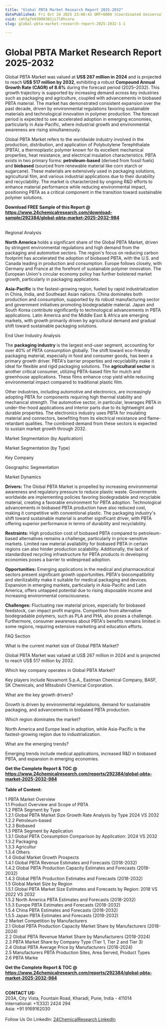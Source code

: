 ```yaml
---
title: "Global PBTA Market Research Report 2025-2032"
datePublished: Fri Oct 24 2025 23:00:43 GMT+0000 (Coordinated Universal Time)
cuid: cmh5gfm93000302js7l0hcorw
slug: global-pbta-market-research-report-2025-2032-1-1

---
```


# Global PBTA Market Research Report 2025-2032

<p>Global PBTA Market was valued at <strong>US$ 267 million in 2024</strong> and is projected to reach <strong>US$ 517 million by 2032</strong>, exhibiting a robust <strong>Compound Annual Growth Rate (CAGR) of 8.6%</strong> during the forecast period (2025–2032). This growth trajectory is supported by increasing demand across key industries such as packaging and agriculture, coupled with advancements in biobased PBTA material. The market has demonstrated consistent expansion over the past decade, driven by environmental regulations favoring sustainable materials and technological innovation in polymer production. The forecast period is expected to see accelerated adoption in emerging economies, particularly in Asia-Pacific, where industrial growth and environmental awareness are rising simultaneously.</p><p>
</p><p>Global PBTA Market refers to the worldwide industry involved in the production, distribution, and application of Polybutylene Terephthalate (PBTA), a thermoplastic polymer known for its excellent mechanical properties, heat resistance, and electrical insulation characteristics. PBTA exists in two primary forms: <strong>petroleum-based</strong> (derived from fossil fuels) and <strong>biobased</strong> (sourced from renewable material like corn starch or sugarcane). These materials are extensively used in packaging solutions, agricultural film, and various industrial applications due to their durability and recyclability. The market is characterized by ongoing R&amp;D efforts to enhance material performance while reducing environmental impact, positioning PBTA as a critical component in the transition toward sustainable polymer solutions.</p><div><b>Download FREE Sample of this Report @ 
            <a href="https://www.24chemicalresearch.com/download-sample/292384/global-pbta-market-2025-2032-984">
            https://www.24chemicalresearch.com/download-sample/292384/global-pbta-market-2025-2032-984</a></b></div><br><p>
Regional Analysis</p><p>
</p><p><strong>North America</strong> holds a significant share of the Global PBTA Market, driven by stringent environmental regulations and high demand from the packaging and automotive sectors. The region's focus on reducing carbon footprint has accelerated the adoption of biobased PBTA, with the U.S. and Canada leading in production and consumption. Europe follows closely, with Germany and France at the forefront of sustainable polymer innovation. The European Union's circular economy policy has further bolstered market growth, particularly in packaging applications.</p><p>
</p><p><strong>Asia-Pacific</strong> is the fastest-growing region, fueled by rapid industrialization in China, India, and Southeast Asian nations. China dominates both production and consumption, supported by its robust manufacturing sector and government initiatives promoting biodegradable material. Japan and South Korea contribute significantly to technological advancements in PBTA applications. Latin America and the Middle East &amp; Africa are emerging markets, with growth primarily driven by agricultural demand and gradual shift toward sustainable packaging solutions.</p><p>
End User Industry Analysis</p><p>
</p><p>The <strong>packaging industry</strong> is the largest end-user segment, accounting for over 40% of PBTA consumption globally. The shift toward eco-friendly packaging material, especially in food and consumer goods, has been a primary growth driver. PBTA's barrier properties and recyclability make it ideal for flexible and rigid packaging solutions. The <strong>agricultural sector</strong> is another critical consumer, utilizing PBTA-based film for mulch and greenhouse applications. These films enhance crop yield while reducing environmental impact compared to traditional plastic film.</p><p>
</p><p>Other industries, including automotive and electronics, are increasingly adopting PBTA for components requiring high thermal stability and mechanical strength. The automotive sector, in particular, leverages PBTA in under-the-hood applications and interior parts due to its lightweight and durable properties. The electronics industry uses PBTA for insulating material and connectors, benefiting from its electrical resistance and flame-retardant qualities. The combined demand from these sectors is expected to sustain market growth through 2032.</p><p>
Market Segmentation (by Application)</p><p>
</p><p>
Market Segmentation (by Type)</p><p>
</p><p>
Key Company</p><p>
</p><p>
Geographic Segmentation</p><p>
</p><p>
Market Dynamics</p><p>
</p><p><strong>Drivers:</strong> The Global PBTA Market is propelled by increasing environmental awareness and regulatory pressure to reduce plastic waste. Governments worldwide are implementing policies favoring biodegradable and recyclable material, creating a favorable environment for PBTA adoption. Technological advancements in biobased PBTA production have also reduced cost, making it competitive with conventional plastic. The packaging industry's shift toward sustainable material is another significant driver, with PBTA offering superior performance in terms of durability and recyclability.</p><p>
</p><p><strong>Restraints:</strong> High production cost of biobased PBTA compared to petroleum-based alternatives remains a challenge, particularly in price-sensitive markets. Limited raw material availability for biobased PBTA in certain regions can also hinder production scalability. Additionally, the lack of standardized recycling infrastructure for PBTA products in developing economies poses a barrier to widespread adoption.</p><p>
</p><p><strong>Opportunities:</strong> Emerging applications in the medical and pharmaceutical sectors present significant growth opportunities. PBTA's biocompatibility and sterilizability make it suitable for medical packaging and devices. Expansion in emerging markets, particularly in Asia-Pacific and Latin America, offers untapped potential due to rising disposable income and increasing environmental consciousness.</p><p>
</p><p><strong>Challenges:</strong> Fluctuating raw material prices, especially for biobased feedstock, can impact profit margins. Competition from alternative biodegradable polymers, such as PLA and PHA, also poses a challenge. Furthermore, consumer awareness about PBTA's benefits remains limited in some regions, requiring extensive marketing and education efforts.</p><p>
FAQ Section</p><p>
What is the current market size of Global PBTA Market?</p><p>
</p><p>Global PBTA Market was valued at US$ 267 million in 2024 and is projected to reach US$ 517 million by 2032.</p><p>
Which key company operates in Global PBTA Market?</p><p>
</p><p>Key players include Novamont S.p.A., Eastman Chemical Company, BASF, SK Chemicals, and Mitsubishi Chemical Corporation.</p><p>
What are the key growth drivers?</p><p>
</p><p>Growth is driven by environmental regulations, demand for sustainable packaging, and advancements in biobased PBTA production.</p><p>
Which region dominates the market?</p><p>
</p><p>North America and Europe lead in adoption, while Asia-Pacific is the fastest-growing region due to industrialization.</p><p>
What are the emerging trends?</p><p>
</p><p>Emerging trends include medical applications, increased R&amp;D in biobased PBTA, and expansion in emerging economies.</p>

<div><b>Get the Complete Report & TOC @ 
            <a href="https://www.24chemicalresearch.com/reports/292384/global-pbta-market-2025-2032-984">
            https://www.24chemicalresearch.com/reports/292384/global-pbta-market-2025-2032-984</a></b></div><br>
            <b>Table of Content:</b><p>1 PBTA Market Overview<br />
    1.1 Product Overview and Scope of PBTA<br />
    1.2 PBTA Segment by Type<br />
        1.2.1 Global PBTA Market Size Growth Rate Analysis by Type 2024 VS 2032<br />
        1.2.2 Petroleum-based<br />
        1.2.3 Biobased<br />
    1.3 PBTA Segment by Application<br />
        1.3.1 Global PBTA Consumption Comparison by Application: 2024 VS 2032<br />
        1.3.2 Packaging<br />
        1.3.3 Agricultur<br />
        1.3.4 Others<br />
    1.4 Global Market Growth Prospects<br />
        1.4.1 Global PBTA Revenue Estimates and Forecasts (2018-2032)<br />
        1.4.2 Global PBTA Production Capacity Estimates and Forecasts (2018-2032)<br />
        1.4.3 Global PBTA Production Estimates and Forecasts (2018-2032)<br />
    1.5 Global Market Size by Region<br />
        1.5.1 Global PBTA Market Size Estimates and Forecasts by Region: 2018 VS 2022 VS 2032<br />
        1.5.2 North America PBTA Estimates and Forecasts (2018-2032)<br />
        1.5.3 Europe PBTA Estimates and Forecasts (2018-2032)<br />
        1.5.4 China PBTA Estimates and Forecasts (2018-2032)<br />
        1.5.5 Japan PBTA Estimates and Forecasts (2018-2032)<br />
2 Market Competition by Manufacturers<br />
    2.1 Global PBTA Production Capacity Market Share by Manufacturers (2018-2024)<br />
    2.2 Global PBTA Revenue Market Share by Manufacturers (2018-2024)<br />
    2.3 PBTA Market Share by Company Type (Tier 1, Tier 2 and Tier 3)<br />
    2.4 Global PBTA Average Price by Manufacturers (2018-2024)<br />
    2.5 Manufacturers PBTA Production Sites, Area Served, Product Types<br />
    2.6 PBTA Marke</p>

<div><b>Get the Complete Report & TOC @ 
            <a href="https://www.24chemicalresearch.com/reports/292384/global-pbta-market-2025-2032-984">
            https://www.24chemicalresearch.com/reports/292384/global-pbta-market-2025-2032-984</a></b></div><br>

<b>CONTACT US:</b><br>
            203A, City Vista, Fountain Road, Kharadi, Pune, India - 411014<br>
            International: +1(332) 2424 294<br>
            Asia: +91 9169162030 <br><br>
            Follow Us On LinkedIn: <a href="https://www.linkedin.com/company/24chemicalresearch/">24ChemicalResearch LinkedIn</a>
